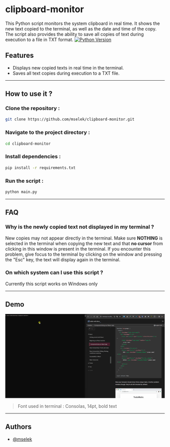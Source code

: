 # clipboard-monitor
This Python script monitors the system clipboard in real time. It shows the new text copied to the terminal, as well as the date and time of the copy. The script also provides the ability to save all copies of text during execution to a file in TXT format.
[![Python Version](https://img.shields.io/badge/python-3.9.7-blue.svg)](https://www.python.org/downloads/release/python-3.9.7/)

## Features
- Displays new copied texts in real time in the terminal.
- Saves all text copies during execution to a TXT file.

---

## How to use it ?

### Clone the repository :
```bash
git clone https://github.com/mselek/clipboard-monitor.git  
```

### Navigate to the project directory :
```bash
cd clipboard-monitor
```

### Install dependencies :
```bash
pip install -r requirements.txt
```

### Run the script : 
```bash
python main.py
```

---

## FAQ

### Why is the newly copied text not displayed in my terminal ?
New copies may not appear directly in the terminal.
Make sure **NOTHING** is selected in the terminal when copying the new text and that **no cursor** from clicking in this window is present in the terminal.
If you encounter this problem, give focus to the terminal by clicking on the window and pressing the "Esc" key, the text will display again in the terminal.


### On which system can I use this script ?
Currently this script works on Windows only

---

## Demo
![GIF](https://github.com/mselek/clipboard-monitor/blob/main/demo.gif)
> Font used in terminal : Consolas, 14pt, bold text

---

## Authors
- [@mselek](https://www.github.com/mselek)